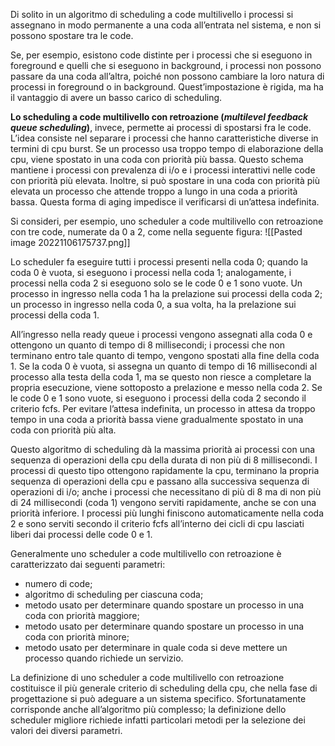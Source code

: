Di solito in un algoritmo di scheduling a code multilivello i processi si assegnano in modo permanente a una coda all’entrata nel sistema, e non si possono spostare tra le code.

Se, per esempio, esistono code distinte per i processi che si eseguono in foreground e quelli che si eseguono in background, i processi non possono passare da una coda all’altra, poiché non possono cambiare la loro natura di processi in foreground o in background. Quest’impostazione è rigida, ma ha il vantaggio di avere un basso carico di scheduling.

**Lo scheduling a code multilivello con retroazione (_multilevel feedback queue scheduling_)**, invece, permette ai processi di spostarsi fra le code.
L’idea consiste nel separare i processi che hanno caratteristiche diverse in termini di cpu burst. 
Se un processo usa troppo tempo di elaborazione della cpu, viene spostato in una coda con priorità più bassa. Questo schema mantiene i processi con prevalenza di i/o e i processi interattivi nelle code con priorità più elevata. Inoltre, si può spostare in una coda con priorità più elevata un processo che attende troppo a lungo in una coda a priorità bassa. Questa forma di aging impedisce il verificarsi di un’attesa indefinita.

Si consideri, per esempio, uno scheduler a code multilivello con retroazione con tre code, numerate da 0 a 2, come nella seguente figura:
![[Pasted image 20221106175737.png]]

Lo scheduler fa eseguire tutti i processi presenti nella coda 0; quando la coda 0 è vuota, si eseguono i processi nella coda 1; analogamente, i processi nella coda 2 si eseguono solo se le code 0 e 1 sono vuote. Un processo in ingresso nella coda 1 ha la prelazione sui processi della coda 2; un processo in ingresso nella coda 0, a sua volta, ha la prelazione sui processi della coda 1.

All’ingresso nella ready queue i processi vengono assegnati alla coda 0 e ottengono un quanto di tempo di 8 millisecondi; 
i processi che non terminano entro tale quanto di tempo, vengono spostati alla fine della coda 1. Se la coda 0 è vuota, si assegna un quanto di tempo di 16 millisecondi al processo alla testa della coda 1, ma se questo non riesce a completare la propria esecuzione, viene sottoposto a prelazione e messo nella coda 2.
Se le code 0 e 1 sono vuote, si eseguono i processi della coda 2 secondo il criterio fcfs. Per evitare l’attesa indefinita, un processo in attesa da troppo tempo in una coda a priorità bassa viene gradualmente spostato in una coda con priorità più alta.


Questo algoritmo di scheduling dà la massima priorità ai processi con una sequenza di operazioni della cpu della durata di non più di 8 millisecondi. 
I processi di questo tipo ottengono rapidamente la cpu, terminano la propria sequenza di operazioni della cpu e passano alla successiva sequenza di operazioni di i/o; anche i processi che necessitano di più di 8 ma di non più di 24 millisecondi (coda 1) vengono serviti rapidamente, anche se con una priorità inferiore. 
I processi più lunghi finiscono automaticamente nella coda 2 e sono serviti secondo il criterio fcfs all’interno dei cicli di cpu lasciati liberi dai processi delle code 0 e 1.

Generalmente uno scheduler a code multilivello con retroazione è caratterizzato dai seguenti parametri:
-   numero di code;
-   algoritmo di scheduling per ciascuna coda;
-   metodo usato per determinare quando spostare un processo in una coda con priorità maggiore;
-   metodo usato per determinare quando spostare un processo in una coda con priorità minore;
-   metodo usato per determinare in quale coda si deve mettere un processo quando richiede un servizio.

La definizione di uno scheduler a code multilivello con retroazione costituisce il più generale criterio di scheduling della cpu, che nella fase di progettazione si può adeguare a un sistema specifico. Sfortunatamente corrisponde anche all’algoritmo più complesso; la definizione dello scheduler migliore richiede infatti particolari metodi per la selezione dei valori dei diversi parametri.